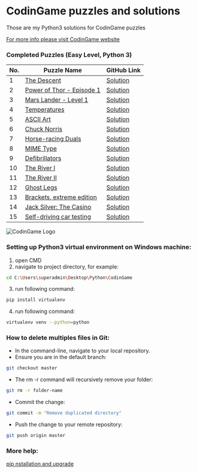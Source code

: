 # CodinGame puzzles and solutions

Those are my Python3 solutions for CodinGame puzzles

[For more info please visit CodinGame website](https://www.codingame.com)

### Completed Puzzles (Easy Level, Python 3)

| No. | Puzzle Name                                                                                                     | GitHub Link |
|-----|-----------------------------------------------------------------------------------------------------------------|-------------|
|1    |[The Descent](https://www.codingame.com/training/easy/the-descent) |[Solution](https://github.com/ikostan/CodinGame/blob/master/CLASSIC_PUZZLE_EASY/THE_DESCENT/)|
|2    |[Power of Thor - Episode 1](https://www.codingame.com/training/easy/power-of-thor-episode-1)|[Solution](https://github.com/ikostan/CodinGame/blob/master/CLASSIC_PUZZLE_EASY/POWER_OF_THOR_EPISODE_1.py)|
|3    |[Mars Lander - Level 1](https://www.codingame.com/training/easy/mars-lander-episode-1)|[Solution](https://github.com/ikostan/CodinGame/blob/master/CLASSIC_PUZZLE_EASY/MARS_LANDER_EPISODE_1.py)|
|4    |[Temperatures](https://www.codingame.com/training/easy/temperatures)|[Solution](https://github.com/ikostan/CodinGame/blob/master/CLASSIC_PUZZLE_EASY/TEMPERATURES.py)|
|5    |[ASCII Art](https://www.codingame.com/training/easy/ascii-art)|[Solution](https://github.com/ikostan/CodinGame/blob/master/CLASSIC_PUZZLE_EASY/ASCII_ART.py)|
|6    |[Chuck Norris](https://www.codingame.com/training/easy/chuck-norris)|[Solution](https://github.com/ikostan/CodinGame/blob/master/CLASSIC_PUZZLE_EASY/CHUCK_NORRIS.py)|
|7    |[Horse-racing Duals](https://www.codingame.com/ide/puzzle/horse-racing-duals)|[Solution](https://github.com/ikostan/CodinGame/blob/master/CLASSIC_PUZZLE_EASY/HORSE_RACING_DUALS.py)|
|8    |[MIME Type](https://www.codingame.com/ide/puzzle/mime-type)|[Solution](https://github.com/ikostan/CodinGame/blob/master/CLASSIC_PUZZLE_EASY/MIME_TYPE.py)|
|9    |[Defibrillators](https://www.codingame.com/ide/puzzle/defibrillators)|[Solution](https://github.com/ikostan/CodinGame/blob/master/CLASSIC_PUZZLE_EASY/DEFIBRILLATORS.py)|
|10   |[The River I](https://www.codingame.com/ide/puzzle/the-river-i-)|[Solution](https://github.com/ikostan/CodinGame/blob/master/CLASSIC_PUZZLE_EASY/THE_RIVER_I.py)|
|11   |[The River II](https://www.codingame.com/ide/puzzle/the-river-ii-)|[Solution](https://github.com/ikostan/CodinGame/blob/master/CLASSIC_PUZZLE_EASY/THE_RIVER_II.py)|
|12   |[Ghost Legs](https://www.codingame.com/ide/puzzle/ghost-legs)|[Solution](https://github.com/ikostan/CodinGame/blob/master/CLASSIC_PUZZLE_EASY/GHOST_LEGS.py)|
|13   |[Brackets, extreme edition](https://www.codingame.com/ide/puzzle/brackets-extreme-edition)|[Solution](https://github.com/ikostan/CodinGame/blob/master/CLASSIC_PUZZLE_EASY/BRACKETS_EXTREME_EDITION.py)|
|14   |[Jack Silver: The Casino](https://www.codingame.com/ide/puzzle/jack-silver-the-casino)|[Solution](https://github.com/ikostan/CodinGame/blob/master/CLASSIC_PUZZLE_EASY/JACK_SILVER_THE_CASINO.py)|
|15   |[Self-driving car testing](https://www.codingame.com/ide/puzzle/self-driving-car-testing)|[Solution](https://github.com/ikostan/CodinGame/blob/master/CLASSIC_PUZZLE_EASY/SELF_DRIVING_CAR_TESTING/)|
![CodinGame Logo](https://github.com/ikostan/CodinGame/coding_game_img.png)
### Setting up Python3 virtual environment on Windows machine:

1. open CMD
2. navigate to project directory, for example:<br/> 
```bash
cd C:\Users\superadmin\Desktop\Python\CodinGame
```
3. run following command:<br/> 
```bash 
pip install virtualenv
```
4. run following command:<br/> 
```bash 
virtualenv venv --python=python
```

### How to delete multiples files in Git:

- In the command-line, navigate to your local repository.
- Ensure you are in the default branch:<br/> 
```bash 
git checkout master
```
- The rm -r command will recursively remove your folder:<br/> 
```bash 
git rm -r folder-name
```
- Commit the change:<br/> 
```bash 
git commit -m "Remove duplicated directory"
```
- Push the change to your remote repository:<br/> 
```bash 
git push origin master
```

### More help:
[pip nstallation and upgrade](https://pip.pypa.io/en/stable/installing/)



